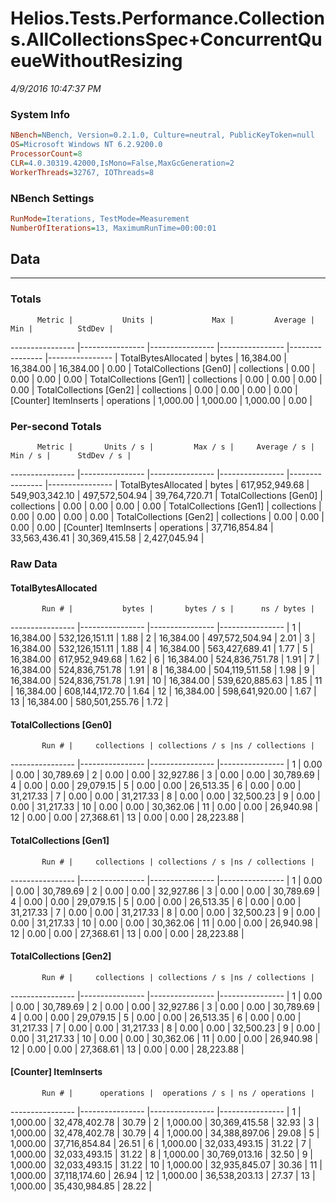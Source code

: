 ﻿# Helios.Tests.Performance.Collections.AllCollectionsSpec+ConcurrentQueueWithoutResizing
_4/9/2016 10:47:37 PM_
### System Info
```ini
NBench=NBench, Version=0.2.1.0, Culture=neutral, PublicKeyToken=null
OS=Microsoft Windows NT 6.2.9200.0
ProcessorCount=8
CLR=4.0.30319.42000,IsMono=False,MaxGcGeneration=2
WorkerThreads=32767, IOThreads=8
```

### NBench Settings
```ini
RunMode=Iterations, TestMode=Measurement
NumberOfIterations=13, MaximumRunTime=00:00:01
```

## Data
-------------------

### Totals
          Metric |           Units |             Max |         Average |             Min |          StdDev |
---------------- |---------------- |---------------- |---------------- |---------------- |---------------- |
TotalBytesAllocated |           bytes |       16,384.00 |       16,384.00 |       16,384.00 |            0.00 |
TotalCollections [Gen0] |     collections |            0.00 |            0.00 |            0.00 |            0.00 |
TotalCollections [Gen1] |     collections |            0.00 |            0.00 |            0.00 |            0.00 |
TotalCollections [Gen2] |     collections |            0.00 |            0.00 |            0.00 |            0.00 |
[Counter] ItemInserts |      operations |        1,000.00 |        1,000.00 |        1,000.00 |            0.00 |

### Per-second Totals
          Metric |       Units / s |         Max / s |     Average / s |         Min / s |      StdDev / s |
---------------- |---------------- |---------------- |---------------- |---------------- |---------------- |
TotalBytesAllocated |           bytes |  617,952,949.68 |  549,903,342.10 |  497,572,504.94 |   39,764,720.71 |
TotalCollections [Gen0] |     collections |            0.00 |            0.00 |            0.00 |            0.00 |
TotalCollections [Gen1] |     collections |            0.00 |            0.00 |            0.00 |            0.00 |
TotalCollections [Gen2] |     collections |            0.00 |            0.00 |            0.00 |            0.00 |
[Counter] ItemInserts |      operations |   37,716,854.84 |   33,563,436.41 |   30,369,415.58 |    2,427,045.94 |

### Raw Data
#### TotalBytesAllocated
           Run # |           bytes |       bytes / s |      ns / bytes |
---------------- |---------------- |---------------- |---------------- |
               1 |       16,384.00 |  532,126,151.11 |            1.88 |
               2 |       16,384.00 |  497,572,504.94 |            2.01 |
               3 |       16,384.00 |  532,126,151.11 |            1.88 |
               4 |       16,384.00 |  563,427,689.41 |            1.77 |
               5 |       16,384.00 |  617,952,949.68 |            1.62 |
               6 |       16,384.00 |  524,836,751.78 |            1.91 |
               7 |       16,384.00 |  524,836,751.78 |            1.91 |
               8 |       16,384.00 |  504,119,511.58 |            1.98 |
               9 |       16,384.00 |  524,836,751.78 |            1.91 |
              10 |       16,384.00 |  539,620,885.63 |            1.85 |
              11 |       16,384.00 |  608,144,172.70 |            1.64 |
              12 |       16,384.00 |  598,641,920.00 |            1.67 |
              13 |       16,384.00 |  580,501,255.76 |            1.72 |

#### TotalCollections [Gen0]
           Run # |     collections | collections / s |ns / collections |
---------------- |---------------- |---------------- |---------------- |
               1 |            0.00 |            0.00 |       30,789.69 |
               2 |            0.00 |            0.00 |       32,927.86 |
               3 |            0.00 |            0.00 |       30,789.69 |
               4 |            0.00 |            0.00 |       29,079.15 |
               5 |            0.00 |            0.00 |       26,513.35 |
               6 |            0.00 |            0.00 |       31,217.33 |
               7 |            0.00 |            0.00 |       31,217.33 |
               8 |            0.00 |            0.00 |       32,500.23 |
               9 |            0.00 |            0.00 |       31,217.33 |
              10 |            0.00 |            0.00 |       30,362.06 |
              11 |            0.00 |            0.00 |       26,940.98 |
              12 |            0.00 |            0.00 |       27,368.61 |
              13 |            0.00 |            0.00 |       28,223.88 |

#### TotalCollections [Gen1]
           Run # |     collections | collections / s |ns / collections |
---------------- |---------------- |---------------- |---------------- |
               1 |            0.00 |            0.00 |       30,789.69 |
               2 |            0.00 |            0.00 |       32,927.86 |
               3 |            0.00 |            0.00 |       30,789.69 |
               4 |            0.00 |            0.00 |       29,079.15 |
               5 |            0.00 |            0.00 |       26,513.35 |
               6 |            0.00 |            0.00 |       31,217.33 |
               7 |            0.00 |            0.00 |       31,217.33 |
               8 |            0.00 |            0.00 |       32,500.23 |
               9 |            0.00 |            0.00 |       31,217.33 |
              10 |            0.00 |            0.00 |       30,362.06 |
              11 |            0.00 |            0.00 |       26,940.98 |
              12 |            0.00 |            0.00 |       27,368.61 |
              13 |            0.00 |            0.00 |       28,223.88 |

#### TotalCollections [Gen2]
           Run # |     collections | collections / s |ns / collections |
---------------- |---------------- |---------------- |---------------- |
               1 |            0.00 |            0.00 |       30,789.69 |
               2 |            0.00 |            0.00 |       32,927.86 |
               3 |            0.00 |            0.00 |       30,789.69 |
               4 |            0.00 |            0.00 |       29,079.15 |
               5 |            0.00 |            0.00 |       26,513.35 |
               6 |            0.00 |            0.00 |       31,217.33 |
               7 |            0.00 |            0.00 |       31,217.33 |
               8 |            0.00 |            0.00 |       32,500.23 |
               9 |            0.00 |            0.00 |       31,217.33 |
              10 |            0.00 |            0.00 |       30,362.06 |
              11 |            0.00 |            0.00 |       26,940.98 |
              12 |            0.00 |            0.00 |       27,368.61 |
              13 |            0.00 |            0.00 |       28,223.88 |

#### [Counter] ItemInserts
           Run # |      operations |  operations / s | ns / operations |
---------------- |---------------- |---------------- |---------------- |
               1 |        1,000.00 |   32,478,402.78 |           30.79 |
               2 |        1,000.00 |   30,369,415.58 |           32.93 |
               3 |        1,000.00 |   32,478,402.78 |           30.79 |
               4 |        1,000.00 |   34,388,897.06 |           29.08 |
               5 |        1,000.00 |   37,716,854.84 |           26.51 |
               6 |        1,000.00 |   32,033,493.15 |           31.22 |
               7 |        1,000.00 |   32,033,493.15 |           31.22 |
               8 |        1,000.00 |   30,769,013.16 |           32.50 |
               9 |        1,000.00 |   32,033,493.15 |           31.22 |
              10 |        1,000.00 |   32,935,845.07 |           30.36 |
              11 |        1,000.00 |   37,118,174.60 |           26.94 |
              12 |        1,000.00 |   36,538,203.13 |           27.37 |
              13 |        1,000.00 |   35,430,984.85 |           28.22 |


